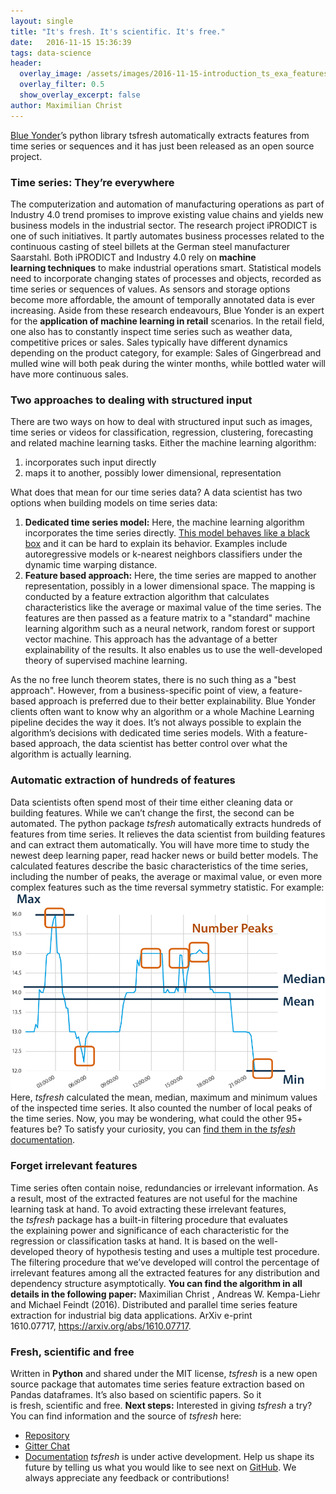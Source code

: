 ```yaml
---
layout: single
title: "It's fresh. It's scientific. It's free."
date:   2016-11-15 15:36:39
tags: data-science
header:
  overlay_image: /assets/images/2016-11-15-introduction_ts_exa_features.png
  overlay_filter: 0.5
  show_overlay_excerpt: false
author: Maximilian Christ
---
```


[Blue Yonder](https://www.blue-yonder.com/en)’s python library tsfresh automatically extracts features from time series or sequences and it has just been released as an open source project. 

### Time series: They’re everywhere

The computerization and automation of manufacturing operations as part of Industry 4.0 trend promises to improve existing value chains and yields new business models in the industrial sector. The research project iPRODICT is one of such initiatives. It partly automates business processes related to the continuous casting of steel billets at the German steel manufacturer Saarstahl. Both iPRODICT and Industry 4.0 rely on **machine learning techniques** to make industrial operations smart. Statistical models need to incorporate changing states of processes and objects, recorded as time series or sequences of values. As sensors and storage options become more affordable, the amount of temporally annotated data is ever increasing. Aside from these research endeavours, Blue Yonder is an expert for the **application of machine learning in retail** scenarios. In the retail field, one also has to constantly inspect time series such as weather data, competitive prices or sales. Sales typically have different dynamics depending on the product category, for example: Sales of Gingerbread and mulled wine will both peak during the winter months, while bottled water will have more continuous sales. 

### Two approaches to dealing with structured input

There are two ways on how to deal with structured input such as images, time series or videos for classification, regression, clustering, forecasting and related machine learning tasks. Either the machine learning algorithm: 

  1. incorporates such input directly
  2. maps it to another, possibly lower dimensional, representation

What does that mean for our time series data? A data scientist has two options when building models on time series data: 

  1. **Dedicated time series model:** Here, the machine learning algorithm incorporates the time series directly. [This model behaves like a black box](http://machinelearningmastery.com/the-seductive-trap-of-black-box-machine-learning/) and it can be hard to explain its behavior. Examples include autoregressive models or k-nearest neighbors classifiers under the dynamic time warping distance.
  2. **Feature based approach:** Here, the time series are mapped to another representation, possibly in a lower dimensional space. The mapping is conducted by a feature extraction algorithm that calculates characteristics like the average or maximal value of the time series. The features are then passed as a feature matrix to a "standard" machine learning algorithm such as a neural network, random forest or support vector machine. This approach has the advantage of a better explainability of the results. It also enables us to use the well-developed theory of supervised machine learning.

As the no free lunch theorem states, there is no such thing as a "best approach". However, from a business-specific point of view, a feature-based approach is preferred due to their better explainability. Blue Yonder clients often want to know why an algorithm or a whole Machine Learning pipeline decides the way it does. It’s not always possible to explain the algorithm’s decisions with dedicated time series models. With a feature-based approach, the data scientist has better control over what the algorithm is actually learning. 

### Automatic extraction of hundreds of features

Data scientists often spend most of their time either cleaning data or building features. While we can’t change the first, the second can be automated. The python package _tsfresh_ automatically extracts hundreds of features from time series. It relieves the data scientist from building features and can extract them automatically. You will have more time to study the newest deep learning paper, read hacker news or build better models. The calculated features describe the basic characteristics of the time series, including the number of peaks, the average or maximal value, or even more complex features such as the time reversal symmetry statistic. For example: ![tsfresh, Blue Yonder Tech, Python](/assets/images/2016-11-15-introduction_ts_exa_features.png) Here, _tsfresh_ calculated the mean, median, maximum and minimum values of the inspected time series. It also counted the number of local peaks of the time series. Now, you may be wondering, what could the other 95+ features be? To satisfy your curiosity, you can [find them in the _tsfesh_ documentation](http://tsfresh.readthedocs.io/en/latest/api/tsfresh.feature_extraction.html). 

### Forget irrelevant features

Time series often contain noise, redundancies or irrelevant information. As a result, most of the extracted features are not useful for the machine learning task at hand. To avoid extracting these irrelevant features, the _tsfresh_ package has a built-in filtering procedure that evaluates the explaining power and significance of each characteristic for the regression or classification tasks at hand. It is based on the well-developed theory of hypothesis testing and uses a multiple test procedure. The filtering procedure that we’ve developed will control the percentage of irrelevant features among all the extracted features for any distribution and dependency structure asymptotically. **You can find the algorithm in all details in the following paper:** Maximilian Christ , Andreas W. Kempa-Liehr and Michael Feindt (2016). Distributed and parallel time series feature extraction for industrial big data applications. ArXiv e-print 1610.07717, <https://arxiv.org/abs/1610.07717>. 

### Fresh, scientific and free

Written in **Python** and shared under the MIT license, _tsfresh_ is a new open source package that automates time series feature extraction based on Pandas dataframes. It’s also based on scientific papers. So it is fresh, scientific and free. **Next steps:** Interested in giving _tsfresh_ a try? You can find information and the source of _tsfresh_ here: 

  * [Repository](https://github.com/blue-yonder/tsfresh)
  * [Gitter Chat](https://gitter.im/tsfresh/Lobby?utm_source=share-link&utm_medium=link&utm_campaign=share-link)
  * [Documentation](http://tsfresh.readthedocs.io/en/latest/)
_tsfresh_ is under active development. Help us shape its future by telling us what you would like to see next on [GitHub](https://github.com/blue-yonder). We always appreciate any feedback or contributions!